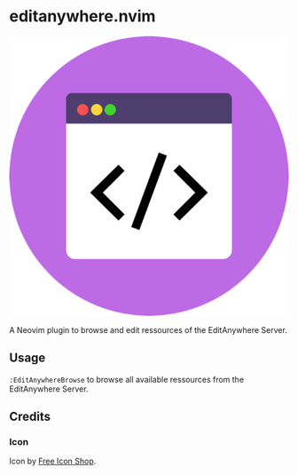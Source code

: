 editanywhere.nvim
=================

![](icon-512x512.png)

A Neovim plugin to browse and edit ressources of the EditAnywhere Server.

## Usage

`:EditAnywhereBrowse` to browse all available ressources from the EditAnywhere Server.

## Credits

### Icon

Icon by [Free Icon Shop][icon].



[icon]: https://freeiconshop.com/icon/code-icon-flat/

